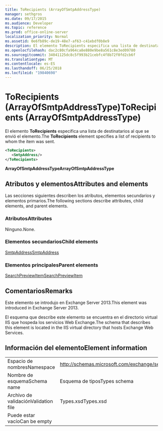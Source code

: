 ```yaml
---
title: ToRecipients (ArrayOfSmtpAddressType)
manager: sethgros
ms.date: 09/17/2015
ms.audience: Developer
ms.topic: reference
ms.prod: office-online-server
localization_priority: Normal
ms.assetid: 0e6fb89c-de19-48e7-af63-c41ebdf0b8e9
description: El elemento ToRecipients especifica una lista de destinatarios al que se envió el elemento.
ms.openlocfilehash: dac2c80cfa964ca8e880e9be8a561c8e3ed09780
ms.sourcegitcommit: 34041125dc8c5f993b21cebfc4f8b72f0fd2cb6f
ms.translationtype: MT
ms.contentlocale: es-ES
ms.lasthandoff: 06/25/2018
ms.locfileid: "19840698"
---
```

# <a name="torecipients-arrayofsmtpaddresstype"></a><span data-ttu-id="c676e-103">ToRecipients (ArrayOfSmtpAddressType)</span><span class="sxs-lookup"><span data-stu-id="c676e-103">ToRecipients (ArrayOfSmtpAddressType)</span></span>

<span data-ttu-id="c676e-104">El elemento **ToRecipients** especifica una lista de destinatarios al que se envió el elemento.</span><span class="sxs-lookup"><span data-stu-id="c676e-104">The **ToRecipients** element specifies a list of recipients to whom the item was sent.</span></span> 
  
```XML
<ToRecipients>
   <SmtpAddress/>
</ToRecipients>
```

 <span data-ttu-id="c676e-105">**ArrayOfSmtpAddressType**</span><span class="sxs-lookup"><span data-stu-id="c676e-105">**ArrayOfSmtpAddressType**</span></span>
## <a name="attributes-and-elements"></a><span data-ttu-id="c676e-106">Atributos y elementos</span><span class="sxs-lookup"><span data-stu-id="c676e-106">Attributes and elements</span></span>

<span data-ttu-id="c676e-107">Las secciones siguientes describen los atributos, elementos secundarios y elementos primarios.</span><span class="sxs-lookup"><span data-stu-id="c676e-107">The following sections describe attributes, child elements, and parent elements.</span></span>
  
### <a name="attributes"></a><span data-ttu-id="c676e-108">Atributos</span><span class="sxs-lookup"><span data-stu-id="c676e-108">Attributes</span></span>

<span data-ttu-id="c676e-109">Ninguno.</span><span class="sxs-lookup"><span data-stu-id="c676e-109">None.</span></span>
  
### <a name="child-elements"></a><span data-ttu-id="c676e-110">Elementos secundarios</span><span class="sxs-lookup"><span data-stu-id="c676e-110">Child elements</span></span>

[<span data-ttu-id="c676e-111">SmtpAddress</span><span class="sxs-lookup"><span data-stu-id="c676e-111">SmtpAddress</span></span>](smtpaddress.md)
  
### <a name="parent-elements"></a><span data-ttu-id="c676e-112">Elementos principales</span><span class="sxs-lookup"><span data-stu-id="c676e-112">Parent elements</span></span>

[<span data-ttu-id="c676e-113">SearchPreviewItem</span><span class="sxs-lookup"><span data-stu-id="c676e-113">SearchPreviewItem</span></span>](searchpreviewitem.md)
  
## <a name="remarks"></a><span data-ttu-id="c676e-114">Comentarios</span><span class="sxs-lookup"><span data-stu-id="c676e-114">Remarks</span></span>

<span data-ttu-id="c676e-115">Este elemento se introdujo en Exchange Server 2013.</span><span class="sxs-lookup"><span data-stu-id="c676e-115">This element was introduced in Exchange Server 2013.</span></span>
  
<span data-ttu-id="c676e-116">El esquema que describe este elemento se encuentra en el directorio virtual IIS que hospeda los servicios Web Exchange.</span><span class="sxs-lookup"><span data-stu-id="c676e-116">The schema that describes this element is located in the IIS virtual directory that hosts Exchange Web Services.</span></span>
  
## <a name="element-information"></a><span data-ttu-id="c676e-117">Información del elemento</span><span class="sxs-lookup"><span data-stu-id="c676e-117">Element information</span></span>

|||
|:-----|:-----|
|<span data-ttu-id="c676e-118">Espacio de nombres</span><span class="sxs-lookup"><span data-stu-id="c676e-118">Namespace</span></span>  <br/> |http://schemas.microsoft.com/exchange/services/2006/types  <br/> |
|<span data-ttu-id="c676e-119">Nombre de esquema</span><span class="sxs-lookup"><span data-stu-id="c676e-119">Schema name</span></span>  <br/> |<span data-ttu-id="c676e-120">Esquema de tipos</span><span class="sxs-lookup"><span data-stu-id="c676e-120">Types schema</span></span>  <br/> |
|<span data-ttu-id="c676e-121">Archivo de validación</span><span class="sxs-lookup"><span data-stu-id="c676e-121">Validation file</span></span>  <br/> |<span data-ttu-id="c676e-122">Types.xsd</span><span class="sxs-lookup"><span data-stu-id="c676e-122">Types.xsd</span></span>  <br/> |
|<span data-ttu-id="c676e-123">Puede estar vacío</span><span class="sxs-lookup"><span data-stu-id="c676e-123">Can be empty</span></span>  <br/> ||
   

